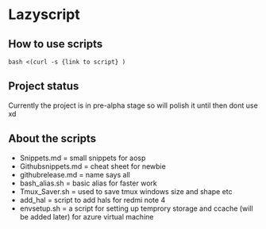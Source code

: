 # Lazyscript

## How to use scripts 
`bash <(curl -s {link to script} )`

## Project status

Currently the project is in pre-alpha stage so will polish it until then dont use xd

## About the scripts
- Snippets.md = small snippets for aosp
- Githubsnippets.md = cheat sheet for newbie
- githubrelease.md = name says all
- bash_alias.sh = basic alias for faster work
- Tmux_Saver.sh = used to save tmux windows size and shape etc
- add_hal = script to add hals for redmi note 4
- envsetup.sh = a script for setting up temprory storage and ccache (will be added later) for azure virtual machine
